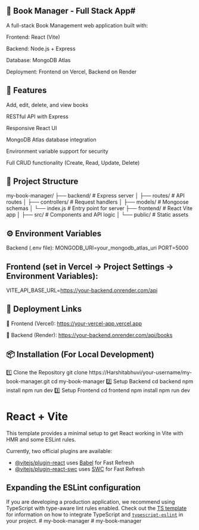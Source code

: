 ## 📘 Book Manager - Full Stack App#
A full-stack Book Management web application built with:

Frontend: React (Vite)

Backend: Node.js + Express

Database: MongoDB Atlas

Deployment: Frontend on Vercel, Backend on Render

## 📌 Features
Add, edit, delete, and view books

RESTful API with Express

Responsive React UI

MongoDB Atlas database integration

Environment variable support for security

Full CRUD functionality (Create, Read, Update, Delete)

## 📁 Project Structure

my-book-manager/
├── backend/                # Express server
│   ├── routes/             # API routes
│   ├── controllers/        # Request handlers
│   ├── models/             # Mongoose schemas
│   └── index.js            # Entry point for server
├── frontend/               # React Vite app
│   ├── src/                # Components and API logic
│   └── public/             # Static assets

## ⚙️ Environment Variables
Backend (.env file):
MONGODB_URI=your_mongodb_atlas_uri
PORT=5000

## Frontend (set in Vercel → Project Settings → Environment Variables):
VITE_API_BASE_URL=https://your-backend.onrender.com/api

## 🚀 Deployment Links
🔗 Frontend (Vercel): https://your-vercel-app.vercel.app

🔗 Backend (Render): https://your-backend.onrender.com/api/books

## 📦 Installation (For Local Development)
1️⃣ Clone the Repository
git clone https://Harshitabhuvi/your-username/my-book-manager.git
cd my-book-manager
2️⃣ Setup Backend
cd backend
npm install
npm run dev
3️⃣ Setup Frontend
cd frontend
npm install
npm run dev

# React + Vite

This template provides a minimal setup to get React working in Vite with HMR and some ESLint rules.

Currently, two official plugins are available:

- [@vitejs/plugin-react](https://github.com/vitejs/vite-plugin-react/blob/main/packages/plugin-react) uses [Babel](https://babeljs.io/) for Fast Refresh
- [@vitejs/plugin-react-swc](https://github.com/vitejs/vite-plugin-react/blob/main/packages/plugin-react-swc) uses [SWC](https://swc.rs/) for Fast Refresh

## Expanding the ESLint configuration

If you are developing a production application, we recommend using TypeScript with type-aware lint rules enabled. Check out the [TS template](https://github.com/vitejs/vite/tree/main/packages/create-vite/template-react-ts) for information on how to integrate TypeScript and [`typescript-eslint`](https://typescript-eslint.io) in your project.
#   m y - b o o k - m a n a g e r 
 
 #   m y - b o o k - m a n a g e r 
 
 
